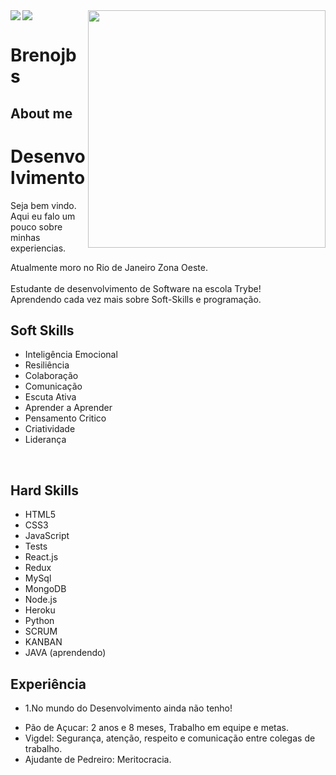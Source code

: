 <a href="https://github.com/anuraghazra/github-readme-stats">
  <img align="center" src="https://github-readme-stats.vercel.app/api/top-langs/?username=anuraghazra&langs_count=4" />
</a>
<a href="https://github.com/Brenojbs/github-readme-stats">
  <img align="left" src="https://github-readme-stats.vercel.app/api?username=Brenojbs&show_icons=true" />
</a>


<img align="right" src="https://octocat-generator-assets.githubusercontent.com/my-octocat-1617470191191.png" width="380px" heigth="380px">

# Brenojbs
## About me

<h1>Desenvolvimento</h1>
<p align="left"> Seja bem vindo. Aqui eu falo um pouco sobre minhas experiencias. <br>
  
  Atualmente moro no Rio de Janeiro Zona Oeste.<br>
  <br>
  Estudante de desenvolvimento de Software na escola Trybe!<br>
  Aprendendo cada vez mais sobre Soft-Skills e programação.

<p>

<h2>Soft Skills</h2>

  <ul>
    <li>Inteligência Emocional</li>
    <li>Resiliência</li>
    <li>Colaboração</li>
    <li>Comunicação</li>
    <li>Escuta Ativa</li>
    <li>Aprender a Aprender</li>
    <li>Pensamento Critico</li>
    <li>Criatividade</li>
    <li>Liderança</li>
  </ul>

<br>

<h2>Hard Skills</h2>

  <p>
    <ul>
      <li>HTML5</li>
      <li>CSS3</li>
      <li>JavaScript</li>
      <li>Tests</li>
      <li>React.js</li>
      <li>Redux</li>
      <li>MySql</li>
      <li>MongoDB</li>
      <li>Node.js</li>
      <li>Heroku</li>
      <li>Python</li>
      <li>SCRUM</li>
      <li>KANBAN</li>
      <li>JAVA (aprendendo)</li>
    </ul>
  </p>
</p>

</p>
<h2>Experiência</h2>
<ul>
        <li><p>1.No mundo do Desenvolvimento ainda não tenho!</p></li>

<li>Pão de Açucar: 2 anos e 8 meses, Trabalho em equipe e metas.</li>
<li>Vigdel: Segurança, atenção, respeito e comunicação entre colegas de trabalho.</li>
<li>Ajudante de Pedreiro: Meritocracia.</li>
</ul>
